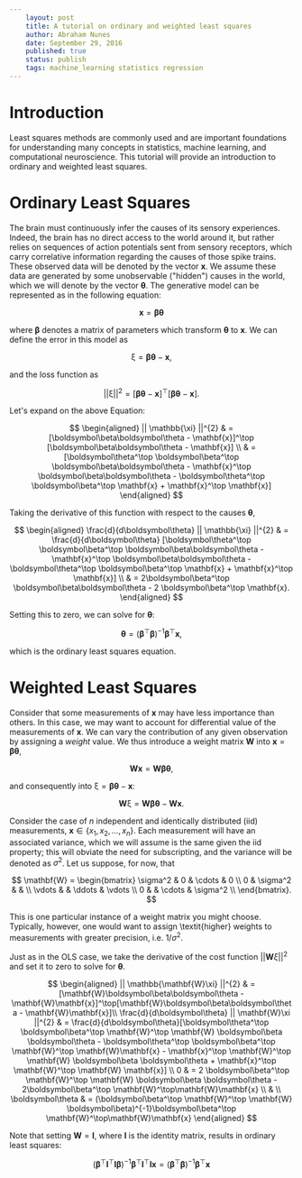 ```yaml
---
    layout: post
    title: A tutorial on ordinary and weighted least squares
    author: Abraham Nunes
    date: September 29, 2016
    published: true
    status: publish
    tags: machine_learning statistics regression
---
```


<script type="text/x-mathjax-config">
MathJax.Hub.Config({
  tex2jax: {inlineMath: [['$','$'], ['\\(','\\)']]}
});
</script>
<script type="text/javascript"
  src="https://cdn.mathjax.org/mathjax/latest/MathJax.js?config=TeX-AMS-MML_HTMLorMML">
</script>

# Introduction

Least squares methods are commonly used and are important foundations for understanding many concepts in statistics, machine learning, and computational neuroscience. This tutorial will provide an introduction to ordinary and weighted least squares.

# Ordinary Least Squares

The brain must continuously infer the causes of its sensory experiences. Indeed, the brain has no direct access to the world around it, but rather relies on sequences of action potentials sent from sensory receptors, which carry correlative information regarding the causes of those spike trains. These observed data will be denoted by the vector $\mathbf{x}$. We assume these data are generated by some unobservable ("hidden") causes in the world, which we will denote by the vector $\boldsymbol\theta$. The generative model can be represented as in the following equation:

$$
\begin{equation}
\mathbf{x} = \boldsymbol\beta \boldsymbol\theta
\end{equation}
$$

where $\boldsymbol\beta$ denotes a matrix of parameters which transform $\boldsymbol\theta$ to $\mathbf{x}$. We can define the error in this model as

$$
\begin{equation}
\mathbb{\xi} = \boldsymbol\beta\boldsymbol\theta - \mathbf{x},
\end{equation}
$$

and the loss function as

$$
\begin{equation}
|| \mathbb{\xi} ||^{2} = [\boldsymbol\beta\boldsymbol\theta - \mathbf{x}]^\top [\boldsymbol\beta\boldsymbol\theta - \mathbf{x}].
\end{equation}
$$

Let's expand on the above Equation:

$$
\begin{aligned}
|| \mathbb{\xi} ||^{2} & = [\boldsymbol\beta\boldsymbol\theta - \mathbf{x}]^\top [\boldsymbol\beta\boldsymbol\theta - \mathbf{x}] \\
& = [\boldsymbol\theta^\top \boldsymbol\beta^\top \boldsymbol\beta\boldsymbol\theta - \mathbf{x}^\top \boldsymbol\beta\boldsymbol\theta - \boldsymbol\theta^\top \boldsymbol\beta^\top \mathbf{x} + \mathbf{x}^\top \mathbf{x}]
\end{aligned}
$$

Taking the derivative of this function with respect to the causes $\boldsymbol\theta$,

$$
\begin{aligned}
\frac{d}{d\boldsymbol\theta} || \mathbb{\xi} ||^{2} & = \frac{d}{d\boldsymbol\theta} [\boldsymbol\theta^\top \boldsymbol\beta^\top \boldsymbol\beta\boldsymbol\theta - \mathbf{x}^\top \boldsymbol\beta\boldsymbol\theta - \boldsymbol\theta^\top \boldsymbol\beta^\top \mathbf{x} + \mathbf{x}^\top \mathbf{x}] \\
& = 2\boldsymbol\beta^\top \boldsymbol\beta\boldsymbol\theta - 2 \boldsymbol\beta^\top \mathbf{x}.
\end{aligned}
$$

Setting this to zero, we can solve for $\boldsymbol\theta$:

$$
\begin{equation}
\boldsymbol\theta = (\boldsymbol\beta^\top \boldsymbol\beta)^{-1} \boldsymbol\beta^\top \mathbf{x},
\end{equation}
$$

which is the ordinary least squares equation.

# Weighted Least Squares

Consider that some measurements of $\mathbf{x}$ may have less importance than others. In this case, we may want to account for differential value of the measurements of $\mathbf{x}$. We can vary the contribution of any given observation by assigning a _weight_ value. We thus introduce a weight matrix $\mathbf{W}$ into $\mathbf{x} = \boldsymbol\beta\boldsymbol\theta$,

$$
\begin{equation}
\mathbf{W}\mathbf{x} = \mathbf{W}\boldsymbol\beta\boldsymbol\theta,
\end{equation}
$$

and consequently into $\mathbb{\xi} = \boldsymbol\beta\boldsymbol\theta - \mathbf{x}$:

$$
\begin{equation}
\mathbf{W}\mathbb{\xi} = \mathbf{W}\boldsymbol\beta\boldsymbol\theta - \mathbf{W}\mathbf{x}.
\end{equation}
$$

Consider the case of $n$ independent and identically distributed (iid) measurements, $\mathbf{x} \in \lbrace x_{1}, x_{2}, \ldots, x_{n} \rbrace$. Each measurement will have an associated variance, which we will assume is the same given the iid property; this will obviate the need for subscripting, and the variance will be denoted as $\sigma^2$. Let us suppose, for now, that

$$
\mathbf{W} = \begin{bmatrix}
\sigma^2 & 0 		& \cdots & 0        \\
0		 & \sigma^2 &  		 &          \\
\vdots	 &			& \ddots & \vdots   \\
0		 & 			& \cdots & \sigma^2 \\
\end{bmatrix}.
$$

This is one particular instance of a weight matrix you might choose. Typically, however, one would want to assign \textit{higher} weights to measurements with greater precision, i.e. $1/\sigma^2$.

Just as in the OLS case, we take the derivative of the cost function $||\mathbf{W}\xi||^2$ and set it to zero to solve for $\boldsymbol\theta$.

$$
\begin{aligned}
|| \mathbb{\mathbf{W}\xi} ||^{2} & =
[\mathbf{W}\boldsymbol\beta\boldsymbol\theta -
\mathbf{W}\mathbf{x}]^\top[\mathbf{W}\boldsymbol\beta\boldsymbol\theta - \mathbf{W}\mathbf{x}]\\
\frac{d}{d\boldsymbol\theta} || \mathbf{W}\xi ||^{2} & = \frac{d}{d\boldsymbol\theta}[\boldsymbol\theta^\top \boldsymbol\beta^\top \mathbf{W}^\top \mathbf{W} \boldsymbol\beta \boldsymbol\theta - \boldsymbol\theta^\top \boldsymbol\beta^\top \mathbf{W}^\top \mathbf{W}\mathbf{x} - \mathbf{x}^\top \mathbf{W}^\top \mathbf{W} \boldsymbol\beta \boldsymbol\theta + \mathbf{x}^\top \mathbf{W}^\top \mathbf{W} \mathbf{x}] \\
0 & = 2 \boldsymbol\beta^\top \mathbf{W}^\top \mathbf{W} \boldsymbol\beta \boldsymbol\theta - 2\boldsymbol\beta^\top \mathbf{W}^\top\mathbf{W}\mathbf{x} \\
& \\
\boldsymbol\theta & = (\boldsymbol\beta^\top \mathbf{W}^\top \mathbf{W} \boldsymbol\beta)^{-1}\boldsymbol\beta^\top \mathbf{W}^\top\mathbf{W}\mathbf{x}
\end{aligned}
$$

Note that setting $\mathbf{W} = \mathbf{I}$, where $\mathbf{I}$ is the identity matrix, results in ordinary least squares:

$$
(\boldsymbol\beta^\top \mathbf{I}^\top \mathbf{I} \boldsymbol\beta)^{-1}\boldsymbol\beta^\top \mathbf{I}^\top \mathbf{I} \mathbf{x} = (\boldsymbol\beta^\top \boldsymbol\beta)^{-1}\boldsymbol\beta^\top \mathbf{x}
$$
